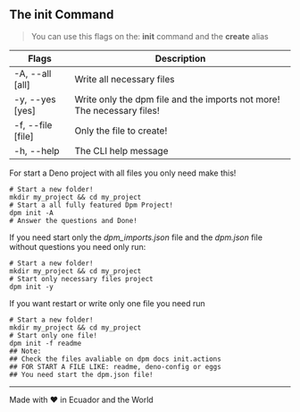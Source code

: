 ## The init Command

> You can use this flags on the: **init** command and the **create** alias

| Flags             | Description                                                            |
| ----------------- | ---------------------------------------------------------------------- |
| -A, --all [all]   | Write all necessary files                                              |
| -y, --yes [yes]   | Write only the dpm file and the imports not more! The necessary files! |
| -f, --file [file] | Only the file to create!                                               |
| -h, --help        | The CLI help message                                                   |

For start a Deno project with all files you only need make this!

```
# Start a new folder!
mkdir my_project && cd my_project
# Start a all fully featured Dpm Project!
dpm init -A
# Answer the questions and Done!
```

If you need start only the _dpm_imports.json_ file and the _dpm.json_ file
without questions you need only run:

```
# Start a new folder!
mkdir my_project && cd my_project
# Start only necessary files project
dpm init -y
```

If you want restart or write only one file you need run

```
# Start a new folder!
mkdir my_project && cd my_project
# Start only one file!
dpm init -f readme
## Note:
## Check the files avaliable on dpm docs init.actions
## FOR START A FILE LIKE: readme, deno-config or eggs
## You need start the dpm.json file!
```

---

Made with ♥ in Ecuador and the World
